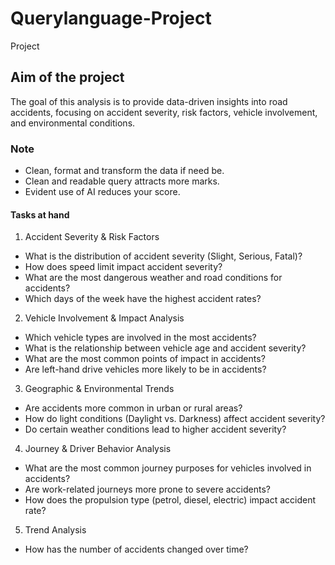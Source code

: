 # Querylanguage-Project
Project

## Aim of the project
The goal of this analysis is to provide data-driven insights into road accidents, focusing on accident severity, risk factors, vehicle involvement, and environmental conditions.

### Note
- Clean, format and transform the data if need be.
- Clean and readable query attracts more marks.
- Evident use of AI reduces your score.

#### Tasks at hand
1. Accident Severity & Risk Factors
- What is the distribution of accident severity (Slight, Serious, Fatal)?
- How does speed limit impact accident severity?
- What are the most dangerous weather and road conditions for accidents?
- Which days of the week have the highest accident rates?
  
2. Vehicle Involvement & Impact Analysis
- Which vehicle types are involved in the most accidents?
- What is the relationship between vehicle age and accident severity?
- What are the most common points of impact in accidents?
- Are left-hand drive vehicles more likely to be in accidents?

3. Geographic & Environmental Trends
- Are accidents more common in urban or rural areas?
- How do light conditions (Daylight vs. Darkness) affect accident severity?
- Do certain weather conditions lead to higher accident severity?


4. Journey & Driver Behavior Analysis
- What are the most common journey purposes for vehicles involved in accidents?
- Are work-related journeys more prone to severe accidents?
- How does the propulsion type (petrol, diesel, electric) impact accident rate?
  
5. Trend Analysis
- How has the number of accidents changed over time? 

